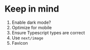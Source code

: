 # Keep in mind
1. Enable dark mode?
2. Optimize for mobile
3. Ensure Typescript types are correct
4. Use `next/image`
5. Favicon